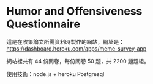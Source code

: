 # Humor and Offensiveness Questionnaire

這是在收集論文所需資料時製作的網站，網址是：
https://dashboard.heroku.com/apps/meme-survey-app

網站裡共有 44 份問卷，每份問卷 50 題，共 2200 題題組。

使用技術：node.js + heroku Postgresql
